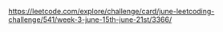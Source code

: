https://leetcode.com/explore/challenge/card/june-leetcoding-challenge/541/week-3-june-15th-june-21st/3366/